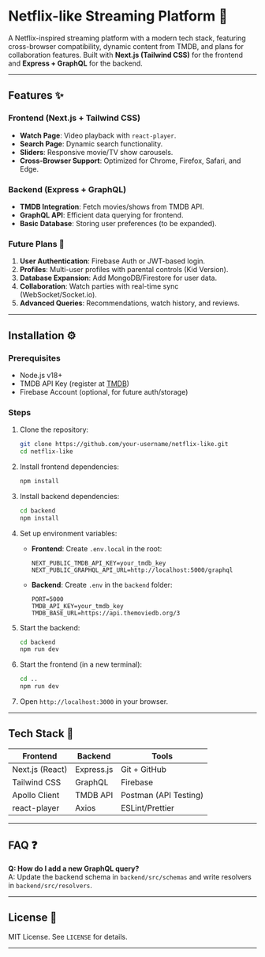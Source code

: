 # Netflix-like Streaming Platform 🎥

A Netflix-inspired streaming platform with a modern tech stack, featuring cross-browser compatibility, dynamic content from TMDB, and plans for collaboration features. Built with **Next.js (Tailwind CSS)** for the frontend and **Express + GraphQL** for the backend.

---

## Features ✨

### Frontend (Next.js + Tailwind CSS)
- **Watch Page**: Video playback with `react-player`.
- **Search Page**: Dynamic search functionality.
- **Sliders**: Responsive movie/TV show carousels.
- **Cross-Browser Support**: Optimized for Chrome, Firefox, Safari, and Edge.

### Backend (Express + GraphQL)
- **TMDB Integration**: Fetch movies/shows from TMDB API.
- **GraphQL API**: Efficient data querying for frontend.
- **Basic Database**: Storing user preferences (to be expanded).

### Future Plans 🚧
1. **User Authentication**: Firebase Auth or JWT-based login.
2. **Profiles**: Multi-user profiles with parental controls (Kid Version).
3. **Database Expansion**: Add MongoDB/Firestore for user data.
4. **Collaboration**: Watch parties with real-time sync (WebSocket/Socket.io).
5. **Advanced Queries**: Recommendations, watch history, and reviews.

---

## Installation ⚙️

### Prerequisites
- Node.js v18+
- TMDB API Key (register at [TMDB](https://www.themoviedb.org/))
- Firebase Account (optional, for future auth/storage)

### Steps
1. Clone the repository:
   ```bash
   git clone https://github.com/your-username/netflix-like.git
   cd netflix-like
   ```

2. Install frontend dependencies:
   ```bash
   npm install
   ```

3. Install backend dependencies:
   ```bash
   cd backend
   npm install
   ```

4. Set up environment variables:
   - **Frontend**: Create `.env.local` in the root:
     ```env
     NEXT_PUBLIC_TMDB_API_KEY=your_tmdb_key
     NEXT_PUBLIC_GRAPHQL_API_URL=http://localhost:5000/graphql
     ```
   - **Backend**: Create `.env` in the `backend` folder:
     ```env
     PORT=5000
     TMDB_API_KEY=your_tmdb_key
     TMDB_BASE_URL=https://api.themoviedb.org/3
     ```

5. Start the backend:
   ```bash
   cd backend
   npm run dev
   ```

6. Start the frontend (in a new terminal):
   ```bash
   cd ..
   npm run dev
   ```

7. Open `http://localhost:3000` in your browser.

---

## Tech Stack 🔧

| **Frontend**       | **Backend**         | **Tools**              |
|---------------------|---------------------|------------------------|
| Next.js (React)     | Express.js          | Git + GitHub           |
| Tailwind CSS        | GraphQL             | Firebase               |
| Apollo Client       | TMDB API            | Postman (API Testing)  |
| react-player        | Axios               | ESLint/Prettier        |

---

## FAQ ❓

**Q: How do I add a new GraphQL query?**  
A: Update the backend schema in `backend/src/schemas` and write resolvers in `backend/src/resolvers`.


---

## License 📄

MIT License. See `LICENSE` for details.

---
